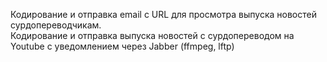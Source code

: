 Кодирование и отправка email с URL для просмотра выпуска новостей сурдопереводчикам.   
Кодирование и отправка выпуска новостей с сурдопереводом на Youtube с уведомлением через Jabber (ffmpeg, lftp)
